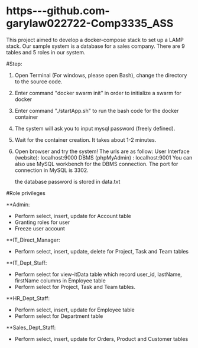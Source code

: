# https---github.com-garylaw022722-Comp3335_ASS

This project aimed to develop a docker-compose stack to set up a LAMP stack.
Our sample system is a database for a sales company.
There are 9 tables and 5 roles in our system.

#Step:
1. Open Terminal (For windows, please open Bash), change the directory to the source code.
2. Enter command "docker swarm init" in order to initialize a swarm for docker
3. Enter command "./startApp.sh" to run the bash code for the docker container
4. The system will ask you to input mysql password (freely defined).
5. Wait for the container creation. It takes about 1-2 minutes.
6. Open browser and try the system! The urls are as follow:
    User Interface (website): localhost:9000
    DBMS (phpMyAdmin) : localhost:9001
    You can also use MySQL workbench for the DBMS connection.
    The port for connection in MySQL is 3302.
   
    the database password is stored in data.txt

#Role privileges

**Admin:
- Perform select, insert, update for Account table
- Granting roles for user
- Freeze user account

**IT_Direct_Manager:
- Perform select, insert, update, delete for Project, Task and Team tables

**IT_Dept_Staff:
- Perform select for view-itData table which record user_id, lastName, firstName columns in Employee table
- Perform select for Project, Task and Team tables.

**HR_Dept_Staff:
- Perform select, insert, update for Employee table
- Perform select for Department table

**Sales_Dept_Staff:
- Perform select, insert, update for Orders, Product and Customer tables
